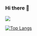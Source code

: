 ### Hi there 👋

<a href="https://github.com/anuraghazra/github-readme-stats" style="width=100%">
  <img align="center" src="https://github-readme-stats.vercel.app/api?username=TaegyuHan&theme=dark&show_icons=true&include_all_commits=true&count_private=true" 
       style="width=100%" />
</a>



[![Top Langs](https://github-readme-stats.vercel.app/api/top-langs/?username=TaegyuHan&hide=jupyterNotebook)](https://github.com/anuraghazra/github-readme-stats)


